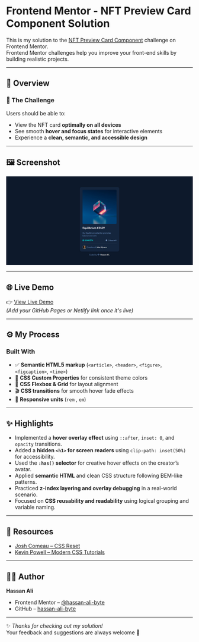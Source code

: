 # Frontend Mentor - NFT Preview Card Component Solution

This is my solution to the [NFT Preview Card Component](https://www.frontendmentor.io/challenges/nft-preview-card-component-SbdUL_w0U) challenge on Frontend Mentor.  
Frontend Mentor challenges help you improve your front-end skills by building realistic projects.

---

## 📌 Overview

### 🔹 The Challenge

Users should be able to:

- View the NFT card **optimally on all devices**
- See smooth **hover and focus states** for interactive elements
- Experience a **clean, semantic, and accessible design**

---

## 🖼️ Screenshot

![Screenshot](design/screenshot.png)

---

## 🌐 Live Demo

👉 [View Live Demo](#)  
_(Add your GitHub Pages or Netlify link once it's live)_

---

## ⚙️ My Process

### Built With

- ✅ **Semantic HTML5 markup** (`<article>`, `<header>`, `<figure>`, `<figcaption>`, `<time>`)
- 🎨 **CSS Custom Properties** for consistent theme colors
- 🧩 **CSS Flexbox & Grid** for layout alignment
- 🎬 **CSS transitions** for smooth hover fade effects
- 📐 **Responsive units** (`rem` , `em`)

---

## ✨ Highlights

- Implemented a **hover overlay effect** using `::after`, `inset: 0`, and `opacity` transitions.
- Added a **hidden `<h1>` for screen readers** using `clip-path: inset(50%)` for accessibility.
- Used the **`:has()` selector** for creative hover effects on the creator’s avatar.
- Applied **semantic HTML** and clean CSS structure following BEM-like patterns.
- Practiced **z-index layering and overlay debugging** in a real-world scenario.
- Focused on **CSS reusability and readability** using logical grouping and variable naming.

---

## 🔗 Resources

- [Josh Comeau – CSS Reset](https://www.joshwcomeau.com/css/custom-css-reset/)
- [Kevin Powell – Modern CSS Tutorials](https://www.youtube.com/@KevinPowell)

---

## 👨‍💻 Author

**Hassan Ali**

- Frontend Mentor – [@hassan-ali-byte](https://www.frontendmentor.io/profile/hassan-ali-byte)
- GitHub – [hassan-ali-byte](https://github.com/hassan-ali-byte)

---

✨ _Thanks for checking out my solution!_  
Your feedback and suggestions are always welcome 🙌
